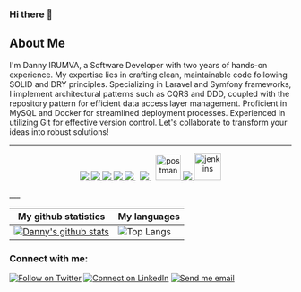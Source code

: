 ### Hi there 👋

## About Me
I'm Danny IRUMVA, a Software Developer with two years of hands-on experience. My expertise lies in crafting clean, maintainable code following SOLID and DRY principles. Specializing in Laravel and Symfony frameworks, I implement architectural patterns such as CQRS and DDD, coupled with the repository pattern for efficient data access layer management. Proficient in MySQL and Docker for streamlined deployment processes. Experienced in utilizing Git for effective version control. Let's collaborate to transform your ideas into robust solutions!

___
<p align="center"> 
    <a href="https://developer.mozilla.org/en-US/docs/Web/JavaScript" target="_blank"> <img src="https://img.icons8.com/color/48/000000/javascript.png"/> </a> 
    <a href="https://www.w3.org/html/" target="_blank"> <img src="https://img.icons8.com/color/48/000000/html-5.png"/> </a> 
    <a href="https://www.w3schools.com/css/" target="_blank"> <img src="https://img.icons8.com/color/48/000000/css3.png"/> </a> 
    <a href="https://getbootstrap.com" target="_blank"> <img src="https://img.icons8.com/color/48/000000/bootstrap.png"/> </a>
    <a style="padding-right:8px;" href="https://nodejs.org" target="_blank"> <img src="https://img.icons8.com/color/48/000000/nodejs.png"/> </a> 
    <a style="padding-right:8px;" href="https://www.mysql.com/" target="_blank"> <img src="https://img.icons8.com/fluent/50/000000/mysql-logo.png"/> </a>
    <a href="https://postman.com" target="_blank"> <img src="https://www.vectorlogo.zone/logos/getpostman/getpostman-icon.svg" alt="postman" width="45" height="45"/> </a>   
    <a href="https://git-scm.com/" target="_blank"> <img src="https://img.icons8.com/color/48/000000/git.png"/> </a> 
    <a href="https://www.jenkins.io" target="_blank"> <img src="https://www.vectorlogo.zone/logos/jenkins/jenkins-icon.svg" alt="jenkins" width="48" height="48"/> </a> 
</p>
___

|My github statistics|My languages|
|-|-|
|[![Danny's github stats](https://github-readme-stats.vercel.app/api?username=dannyirumva&count_private=true&show_icons=true&theme=dark&hide_title=true)](https://github.com/dannyirumva)|![Top Langs](https://github-readme-stats.vercel.app/api/top-langs/?username=dannyirumva&show_icons=true&langs_count=10&theme=dark&layout=compact&hide_title=true)


### Connect with me:

[![Follow on Twitter](https://img.shields.io/badge/--twitter?label=Twitter&logo=Twitter&style=social)](https://twitter.com/CreativesXenon) [![Connect on LinkedIn](https://img.shields.io/badge/--linkedin?label=LinkedIn&logo=LinkedIn&style=social)](https://www.linkedin.com/in/danny-irumva-063227205/) [![Send me email](https://img.shields.io/badge/--gmail?label=Gmail&logo=Gmail&style=social)](boyg87059@gmail.com)
